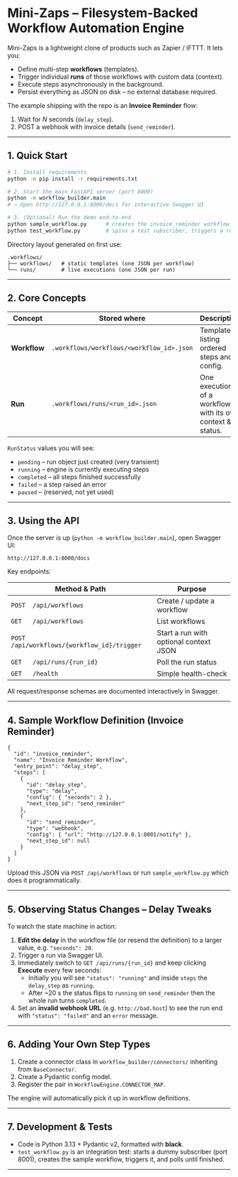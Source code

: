 # Mini-Zaps – Filesystem-Backed Workflow Automation Engine

Mini-Zaps is a lightweight clone of products such as Zapier / IFTTT.  It lets you:

* Define multi-step **workflows** (templates).
* Trigger individual **runs** of those workflows with custom data (context).
* Execute steps asynchronously in the background.
* Persist everything as JSON on disk – no external database required.

The example shipping with the repo is an **Invoice Reminder** flow:

1. Wait for *N* seconds (`delay_step`).
2. POST a webhook with invoice details (`send_reminder`).

---

## 1. Quick Start

```bash
# 1. Install requirements
python -m pip install -r requirements.txt

# 2. Start the main FastAPI server (port 8000)
python -m workflow_builder.main
# → Open http://127.0.0.1:8000/docs for interactive Swagger UI

# 3. (Optional) Run the demo end-to-end
python sample_workflow.py      # creates the invoice_reminder workflow
python test_workflow.py        # spins a test subscriber, triggers a run
```

Directory layout generated on first use:

```
.workflows/
├── workflows/   # static templates (one JSON per workflow)
└── runs/        # live executions (one JSON per run)
```

---

## 2. Core Concepts

| Concept   | Stored where | Description |
|-----------|--------------|-------------|
| **Workflow** | `.workflows/workflows/<workflow_id>.json` | Template listing ordered steps and config. |
| **Run**      | `.workflows/runs/<run_id>.json`          | One execution of a workflow with its own context & status. |

`RunStatus` values you will see:

* `pending`    – run object just created (very transient)
* `running`    – engine is currently executing steps
* `completed`  – all steps finished successfully
* `failed`     – a step raised an error
* `paused`     – (reserved, not yet used)

---

## 3. Using the API

Once the server is up (`python -m workflow_builder.main`), open Swagger UI:

```
http://127.0.0.1:8000/docs
```

Key endpoints:

| Method & Path                              | Purpose |
|--------------------------------------------|---------|
| `POST  /api/workflows`                     | Create / update a workflow |
| `GET   /api/workflows`                     | List workflows |
| `POST  /api/workflows/{workflow_id}/trigger` | Start a run with optional context JSON |
| `GET   /api/runs/{run_id}`                 | Poll the run status |
| `GET   /health`                            | Simple health-check |

All request/response schemas are documented interactively in Swagger.

---

## 4. Sample Workflow Definition (Invoice Reminder)

```jsonc
{
  "id": "invoice_reminder",
  "name": "Invoice Reminder Workflow",
  "entry_point": "delay_step",
  "steps": [
    {
      "id": "delay_step",
      "type": "delay",
      "config": { "seconds": 2 },
      "next_step_id": "send_reminder"
    },
    {
      "id": "send_reminder",
      "type": "webhook",
      "config": { "url": "http://127.0.0.1:8001/notify" },
      "next_step_id": null
    }
  ]
}
```

Upload this JSON via `POST /api/workflows` or run `sample_workflow.py` which does it programmatically.

---

## 5. Observing Status Changes – Delay Tweaks

To watch the state machine in action:

1. **Edit the delay** in the workflow file (or resend the definition) to a larger value, e.g. `"seconds": 20`.
2. Trigger a run via Swagger UI.
3. Immediately switch to `GET /api/runs/{run_id}` and keep clicking **Execute** every few seconds:
   * Initially you will see `"status": "running"` and inside `steps` the `delay_step` as `running`.
   * After ~20 s the status flips to `running` on `send_reminder` then the whole run turns `completed`.
4. Set an **invalid webhook URL** (e.g. `http://bad.host`) to see the run end with `"status": "failed"` and an `error` message.

---

## 6. Adding Your Own Step Types

1. Create a connector class in `workflow_builder/connectors/` inheriting from `BaseConnector`.
2. Create a Pydantic config model.
3. Register the pair in `WorkflowEngine.CONNECTOR_MAP`.

The engine will automatically pick it up in workflow definitions.

---

## 7. Development & Tests

* Code is Python 3.13 + Pydantic v2, formatted with **black**.
* `test_workflow.py` is an integration test: starts a dummy subscriber (port 8001), creates the sample workflow, triggers it, and polls until finished.

---
